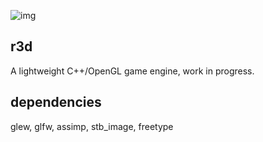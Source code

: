 ![img](http://ryanwebb.com/images/r3d.jpg)

## r3d
A lightweight C++/OpenGL game engine, work in progress.

## dependencies
glew, glfw, assimp, stb_image, freetype